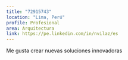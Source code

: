 ```yaml
---
title: "72915743"
location: "Lima, Perú"
profile: Profesional
area: Arquitectura
link: https://pe.linkedin.com/in/nvilaz/es
---
```


Me gusta crear nuevas soluciones innovadoras